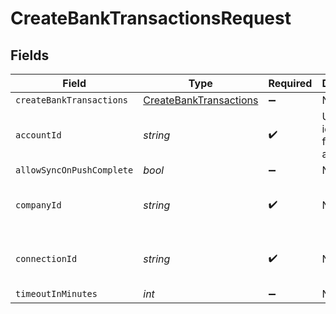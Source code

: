 # CreateBankTransactionsRequest


## Fields

| Field                                                                   | Type                                                                    | Required                                                                | Description                                                             | Example                                                                 |
| ----------------------------------------------------------------------- | ----------------------------------------------------------------------- | ----------------------------------------------------------------------- | ----------------------------------------------------------------------- | ----------------------------------------------------------------------- |
| `createBankTransactions`                                                | [CreateBankTransactions](../../models/shared/CreateBankTransactions.md) | :heavy_minus_sign:                                                      | N/A                                                                     |                                                                         |
| `accountId`                                                             | *string*                                                                | :heavy_check_mark:                                                      | Unique identifier for an account                                        | 13d946f0-c5d5-42bc-b092-97ece17923ab                                    |
| `allowSyncOnPushComplete`                                               | *bool*                                                                  | :heavy_minus_sign:                                                      | N/A                                                                     |                                                                         |
| `companyId`                                                             | *string*                                                                | :heavy_check_mark:                                                      | N/A                                                                     | 8a210b68-6988-11ed-a1eb-0242ac120002                                    |
| `connectionId`                                                          | *string*                                                                | :heavy_check_mark:                                                      | N/A                                                                     | 2e9d2c44-f675-40ba-8049-353bfcb5e171                                    |
| `timeoutInMinutes`                                                      | *int*                                                                   | :heavy_minus_sign:                                                      | N/A                                                                     |                                                                         |